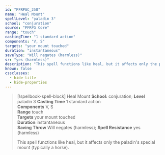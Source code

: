 ```yaml
---
id: "PFRPGC_258"
name: "Heal Mount"
spellLevel: "paladin 3"
school: "conjuration"
source: "PFRPG Core"
range: "touch"
castingTime: "1 standard action"
components: "V, S"
targets: "your mount touched"
duration: "instantaneous"
saveType: "Will negates (harmless)"
sr: "yes (harmless)"
description: "This spell functions like heal, but it affects only the paladin's special mount (typically a horse)."
known: false
cssclasses:
  - hide-title
  - hide-properties
---
```


> [!spellbook-spell-block] Heal Mount
> **School:** conjuration; **Level** paladin 3
> **Casting Time** 1 standard action  
> **Components** V, S  
> **Range** touch  
> **Targets** your mount touched  
> **Duration** instantaneous  
> **Saving Throw** Will negates (harmless); **Spell Resistance** yes (harmless)
> 
> This spell functions like heal, but it affects only the paladin's special mount (typically a horse).